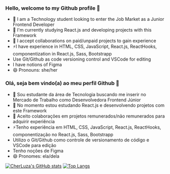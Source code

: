 ### Hello, welcome to my Github profile 👋

- 🔭 I am a Technology student looking to enter the Job Market as a Junior Frontend Developer
- 🌱 I'm currently studying React.js and developing projects with this Framework
- 👯 I accept collaborations on paid/unpaid projects to gain experience
- ⚡I have experience in HTML, CSS, JavaScript, React.js, ReactHooks, componentization in React.js, Sass, Bootstrapp
- Use Git/Github as code versioning control and VSCode for editing
- I have notions of Figma
- 😄  Pronouns: she/her


### Olá, seja bem vindo(a) ao meu perfil Github 👋

- 🔭 Sou estudante da área de Tecnologia buscando me inserir no Mercado de Trabalho como Desenvolvedora Frontend Júnior
- 🌱 No momento estou estudando React.js e desenvolvendo projetos com este Framework
- 👯 Aceito colaborações em projetos remunerados/não remunerados para adquirir experiência
- ⚡Tenho experiência em HTML, CSS, JavaScript, React.js, ReactHooks, componentização no React.js, Sass, Bootstrapp
- Utilizo o Git/Github como controle de versionamento de código e VSCode para edição
- Tenho noções de Figma 
- 😄 Pronomes: ela/dela

[![CherLuza's GitHub stats](https://github-readme-stats.vercel.app/api?username=cherluza&theme=cobalt&show_icons=true)](https://github.com/cherluza/github-readme-stats)
[![Top Langs](https://github-readme-stats.vercel.app/api/top-langs/?username=cherluza&layout=donut-vertical&theme=cobalt&show_icons=true)](https://github.com/cherluza/github-readme-stats)

